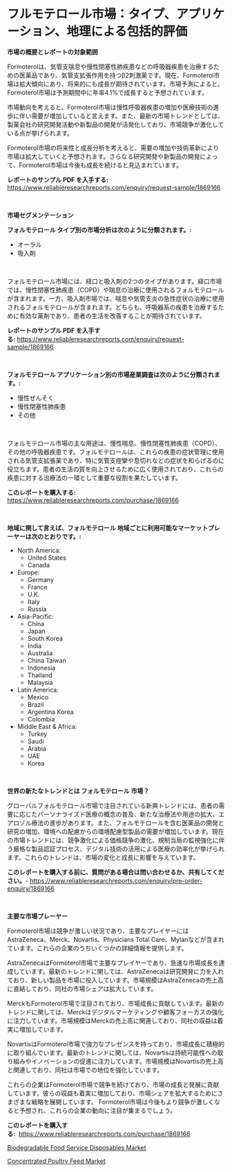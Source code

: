 <p><h1>フルモテロール市場：タイプ、アプリケーション、地理による包括的評価</h1></p><p><strong>市場の概要とレポートの対象範囲</strong></p>
<p><p>Formoterolは、気管支喘息や慢性閉塞性肺疾患などの呼吸器疾患を治療するための医薬品であり、気管支拡張作用を持つβ2刺激薬です。現在、Formoterol市場は拡大傾向にあり、将来的にも成長が期待されています。市場予測によると、Formoterol市場は予測期間中に年率4.1%で成長すると予想されています。</p><p>市場動向を考えると、Formoterol市場は慢性呼吸器疾患の増加や医療技術の進歩に伴い需要が増加していると言えます。また、最新の市場トレンドとしては、製薬会社の研究開発活動や新製品の開発が活発化しており、市場競争が激化している点が挙げられます。</p><p>Formoterol市場の将来性と成長分析を考えると、需要の増加や技術革新により市場は拡大していくと予想されます。さらなる研究開発や新製品の開発によって、Formoterol市場は今後も成長を続けると見込まれています。</p></p>
<p><strong>レポートのサンプル PDF を入手する:</strong> <a href="https://www.reliableresearchreports.com/enquiry/request-sample/1869166">https://www.reliableresearchreports.com/enquiry/request-sample/1869166</a></p>
<p>&nbsp;</p>
<p><strong>市場セグメンテーション</strong></p>
<p><strong>フォルモテロール タイプ別の市場分析は次のように分類されます。:</strong></p>
<p><ul><li>オーラル</li><li>吸入剤</li></ul></p>
<p>&nbsp;</p>
<p><p>フォルモテロール市場には、経口と吸入剤の2つのタイプがあります。経口市場では、慢性閉塞性肺疾患（COPD）や喘息の治療に使用されるフォルモテロールが含まれます。一方、吸入剤市場では、喘息や気管支炎の急性症状の治療に使用されるフォルモテロールが含まれます。どちらも、呼吸器系の疾患を治療するために有効な薬剤であり、患者の生活を改善することが期待されています。</p></p>
<p><strong>レポートのサンプル PDF を入手する:</strong>&nbsp;<a href="https://www.reliableresearchreports.com/enquiry/request-sample/1869166">https://www.reliableresearchreports.com/enquiry/request-sample/1869166</a></p>
<p>&nbsp;</p>
<p><strong> フォルモテロール アプリケーション別の市場産業調査は次のように分類されます。:</strong></p>
<p><ul><li>慢性ぜんそく</li><li>慢性閉塞性肺疾患</li><li>その他</li></ul></p>
<p>&nbsp;</p>
<p><p>フォルモテロール市場の主な用途は、慢性喘息、慢性閉塞性肺疾患（COPD）、その他の呼吸器疾患です。フォルモテロールは、これらの疾患の症状管理に使用される気管支拡張薬であり、特に気管支痙攣や息切れなどの症状を和らげるのに役立ちます。患者の生活の質を向上させるために広く使用されており、これらの疾患に対する治療法の一環として重要な役割を果たしています。</p></p>
<p><strong>このレポートを購入する:</strong>&nbsp; <a href="https://www.reliableresearchreports.com/purchase/1869166">https://www.reliableresearchreports.com/purchase/1869166</a></p>
<p>&nbsp;</p>
<p><strong>地域に関して言えば、フォルモテロール 地域ごとに利用可能なマーケットプレーヤーは次のとおりです。:</strong></p>
<p><ul>
    <li>
        North America:
        <ul>
            <li>United States</li>
            <li>Canada</li>
        </ul>
    </li>
    <li>
        Europe:
        <ul>
            <li>Germany</li>
            <li>France</li>
            <li>U.K.</li>
            <li>Italy</li>
            <li>Russia</li>
        </ul>
    </li>
    <li>
        Asia-Pacific:
        <ul>
            <li>China</li>
            <li>Japan</li>
            <li>South Korea</li>
            <li>India</li>
            <li>Australia</li>
            <li>China Taiwan</li>
            <li>Indonesia</li>
            <li>Thailand</li>
            <li>Malaysia</li>
        </ul>
    </li>
    <li>
        Latin America:
        <ul>
            <li>Mexico</li>
            <li>Brazil</li>
            <li>Argentina Korea</li>
            <li>Colombia</li>
        </ul>
    </li>
    <li>
        Middle East & Africa:
        <ul>
            <li>Turkey</li>
            <li>Saudi</li>
            <li>Arabia</li>
            <li>UAE</li>
            <li>Korea</li>
        </ul>
    </li>
    </ul></p>
<p>&nbsp;</p>
<p><strong>世界の新たなトレンドとは フォルモテロール 市場？</strong></p>
<p><p>グローバルフォルモテロール市場で注目されている新興トレンドには、患者の需要に応じたパーソナライズド医療の概念の普及、新たな治療法や用途の拡大、エアロゾル療法の進歩があります。また、フォルモテロールを含む医薬品の開発と研究の増加、環境への配慮からの環境配慮型製品の需要が増加しています。現在の市場トレンドには、競争激化による価格競争の激化、規制当局の監視強化に伴う厳格な製品認証プロセス、デジタル技術の活用による医療の効率化が挙げられます。これらのトレンドは、市場の変化と成長に影響を与えています。</p></p>
<p><strong>このレポートを購入する前に、質問がある場合は問い合わせるか、共有してください。</strong>- <a href="https://www.reliableresearchreports.com/enquiry/pre-order-enquiry/1869166">https://www.reliableresearchreports.com/enquiry/pre-order-enquiry/1869166</a></p>
<p>&nbsp;</p>
<p><strong>主要な市場プレーヤー</strong></p>
<p><p>Formoterol市場は競争が激しい状況であり、主要なプレイヤーにはAstraZeneca、Merck、Novartis、Physicians Total Care、Mylanなどが含まれています。これらの企業のうちいくつかの詳細情報を提供します。</p><p>AstraZenecaはFormoterol市場で主要なプレイヤーであり、急速な市場成長を達成しています。最新のトレンドに関しては、AstraZenecaは研究開発に力を入れており、新しい製品を市場に投入しています。市場規模はAstraZenecaの売上高に直結しており、同社の市場シェアは拡大しています。</p><p>MerckもFormoterol市場で注目されており、市場成長に貢献しています。最新のトレンドに関しては、Merckはデジタルマーケティングや顧客フォーカスの強化に注力しています。市場規模はMerckの売上高に関連しており、同社の収益は着実に増加しています。</p><p>NovartisはFormoterol市場で強力なプレゼンスを持っており、市場成長に積極的に取り組んでいます。最新のトレンドに関しては、Novartisは持続可能性への取り組みやイノベーションの促進に注力しています。市場規模はNovartisの売上高と関連しており、同社は市場での地位を強化しています。</p><p>これらの企業はFormoterol市場で競争を続けており、市場の成長と発展に貢献しています。彼らの収益も着実に増加しており、市場シェアを拡大するためにさまざまな戦略を展開しています。 Formoterol市場は今後もより競争が激しくなると予想され、これらの企業の動向に注目が集まるでしょう。</p></p>
<p><strong>このレポートを購入する:</strong>&nbsp;&nbsp;<a href="https://www.reliableresearchreports.com/purchase/1869166">https://www.reliableresearchreports.com/purchase/1869166</a></p>
<p><p><a href="https://github.com/Glendatilghmankmgz0rbhwpy/Market-Research-Report-List-1/blob/main/biodegradable-food-service-disposables-market.md">Biodegradable Food Service Disposables Market</a></p><p><a href="https://butternut-bug-553.notion.site/Concentrated-Poultry-Feed-Market-Size-and-Examines-its-Market-Scope-with-a-Primary-Focus-on-Growth-1cc0ac7faadf45bca4bb80cb4889dd98">Concentrated Poultry Feed Market</a></p></p>